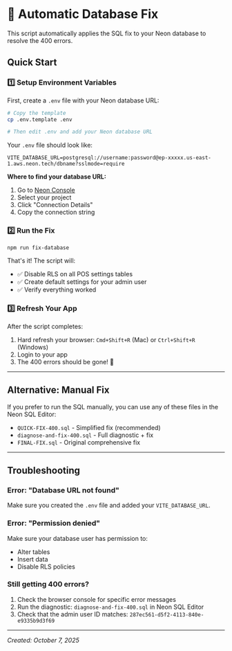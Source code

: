 # 🔧 Automatic Database Fix

This script automatically applies the SQL fix to your Neon database to resolve the 400 errors.

## Quick Start

### 1️⃣ Setup Environment Variables

First, create a `.env` file with your Neon database URL:

```bash
# Copy the template
cp .env.template .env

# Then edit .env and add your Neon database URL
```

Your `.env` file should look like:
```env
VITE_DATABASE_URL=postgresql://username:password@ep-xxxxx.us-east-1.aws.neon.tech/dbname?sslmode=require
```

**Where to find your database URL:**
1. Go to [Neon Console](https://console.neon.tech)
2. Select your project
3. Click "Connection Details"
4. Copy the connection string

### 2️⃣ Run the Fix

```bash
npm run fix-database
```

That's it! The script will:
- ✅ Disable RLS on all POS settings tables
- ✅ Create default settings for your admin user
- ✅ Verify everything worked

### 3️⃣ Refresh Your App

After the script completes:
1. Hard refresh your browser: `Cmd+Shift+R` (Mac) or `Ctrl+Shift+R` (Windows)
2. Login to your app
3. The 400 errors should be gone! 🎉

---

## Alternative: Manual Fix

If you prefer to run the SQL manually, you can use any of these files in the Neon SQL Editor:

- `QUICK-FIX-400.sql` - Simplified fix (recommended)
- `diagnose-and-fix-400.sql` - Full diagnostic + fix
- `FINAL-FIX.sql` - Original comprehensive fix

---

## Troubleshooting

### Error: "Database URL not found"
Make sure you created the `.env` file and added your `VITE_DATABASE_URL`.

### Error: "Permission denied"
Make sure your database user has permission to:
- Alter tables
- Insert data
- Disable RLS policies

### Still getting 400 errors?
1. Check the browser console for specific error messages
2. Run the diagnostic: `diagnose-and-fix-400.sql` in Neon SQL Editor
3. Check that the admin user ID matches: `287ec561-d5f2-4113-840e-e9335b9d3f69`

---

*Created: October 7, 2025*


